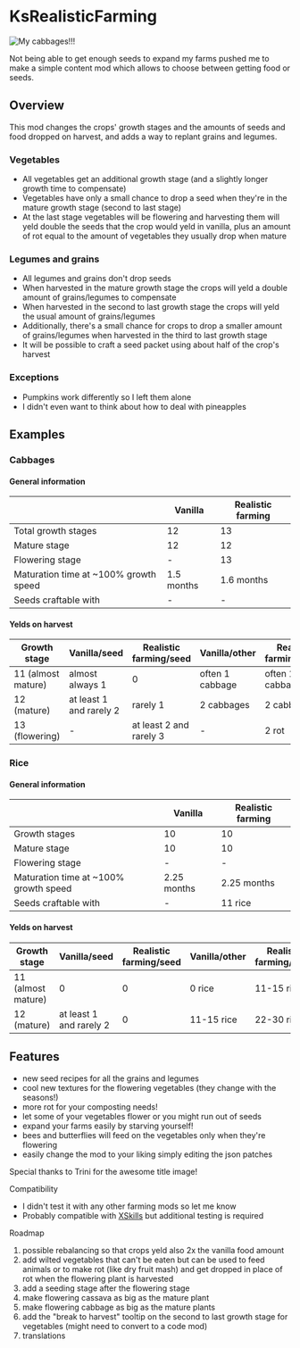 # KsRealisticFarming
![My cabbages!!!](https://i.imgur.com/KmLF0Y7.png)

Not being able to get enough seeds to expand my farms pushed me to make a simple content mod which allows to choose between getting food or seeds.

## Overview

This mod changes the crops' growth stages and the amounts of seeds and food dropped on harvest, and adds a way to replant grains and legumes.

### Vegetables

*   All vegetables get an additional growth stage (and a slightly longer growth time to compensate)
*   Vegetables have only a small chance to drop a seed when they're in the mature growth stage (second to last stage)
*   At the last stage vegetables will be flowering and harvesting them will yeld double the seeds that the crop would yeld in vanilla, plus an amount of rot equal to the amount of vegetables they usually drop when mature

### Legumes and grains

*   All legumes and grains don't drop seeds
*   When harvested in the mature growth stage the crops will yeld a double amount of grains/legumes to compensate
*   When harvested in the second to last growth stage the crops will yeld the usual amount of grains/legumes
*   Additionally, there's a small chance for crops to drop a smaller amount of grains/legumes when harvested in the third to last growth stage
*   It will be possible to craft a seed packet using about half of the crop's harvest

### Exceptions

*   Pumpkins work differently so I left them alone
*   I didn't even want to think about how to deal with pineapples

## Examples

### Cabbages

#### General information
|     | **Vanilla** | **Realistic farming** |
| --- | --- | --- |
| Total growth stages | 12  | 13  |
| Mature stage | 12  | 12  |
| Flowering stage | \-  | 13  |
| Maturation time at ~100% growth speed | 1.5 months | 1.6 months |
| Seeds craftable with | \-  | \-  |

#### Yelds on harvest
| **Growth stage** | **Vanilla/seed** | **Realistic farming/seed** | **Vanilla/other** | **Realistic farming/other** |
| --- | --- | --- | --- | --- |
| 11 (almost mature) | almost always 1 | 0   | often 1 cabbage | often 1 cabbage |
| 12 (mature) | at least 1 and rarely 2 | rarely 1 | 2 cabbages | 2 cabbages |
| 13 (flowering) | \-  | at least 2 and rarely 3 | \-  | 2 rot |

### Rice


#### General information
|     | **Vanilla** | **Realistic farming** |
| --- | --- | --- |
| Growth stages | 10  | 10  |
| Mature stage | 10  | 10  |
| Flowering stage | \-  | \-  |
| Maturation time at ~100% growth speed | 2.25 months | 2.25 months |
| Seeds craftable with | \-  | 11 rice |

#### Yelds on harvest
| **Growth stage** | **Vanilla/seed** | **Realistic farming/seed** | **Vanilla/other** | **Realistic farming/other** |
| --- | --- | --- | --- | --- |
| 11 (almost mature) | 0   | 0   | 0 rice | 11-15 rice |
| 12 (mature) | at least 1 and rarely 2 | 0   | 11-15 rice | 22-30 rice |

## Features

*   new seed recipes for all the grains and legumes
*   cool new textures for the flowering vegetables (they change with the seasons!)
*   more rot for your composting needs!
*   let some of your vegetables flower or you might run out of seeds
*   expand your farms easily by starving yourself!
*   bees and butterflies will feed on the vegetables only when they're flowering
*   easily change the mod to your liking simply editing the json patches

Special thanks to Trini for the awesome title image!

Compatibility

*   I didn't test it with any other farming mods so let me know
*   Probably compatible with [XSkills](https://mods.vintagestory.at/show/mod/247) but additional testing is required

Roadmap

1.  possible rebalancing so that crops yeld also 2x the vanilla food amount
2.  add wilted vegetables that can't be eaten but can be used to feed animals or to make rot (like dry fruit mash) and get dropped in place of rot when the flowering plant is harvested 
3.  add a seeding stage after the flowering stage
4.  make flowering cassava as big as the mature plant
5.  make flowering cabbage as big as the mature plants
6.  add the "break to harvest" tooltip on the second to last growth stage for vegetables (might need to convert to a code mod)
7.  translations
